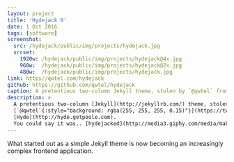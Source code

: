 ```yaml
---
layout: project
title: 'Hydejack 0'
date: 1 Oct 2016
tags: [software]
screenshot:
  src: /hydejack/public/img/projects/hydejack.jpg
  srcset:
    1920w: /hydejack/public/img/projects/hydejack@4x.jpg
    960w:  /hydejack/public/img/projects/hydejack@2x.jpg
    480w:  /hydejack/public/img/projects/hydejack.jpg
link: https//qwtel.com/hydejack
github: https://github.com/qwtel/hydejack
caption: A pretentious two-column Jekyll theme, stolen by `@qwtel` from Hyde.
description: >
  A pretentious two-column [Jekyll](http://jekyllrb.com/) theme, stolen by
  [`@qwtel`{:style="background: rgba(255, 255, 255, 0.15)"}](https://twitter.com/qwtel) from
  [Hyde](http://hyde.getpoole.com).
  You could say it was.. [hydejacked](http://media3.giphy.com/media/makedRIckZBW8/giphy.gif).
---
```


What started out as a simple Jekyll theme is now becoming an increasingly complex frontend application.

<!-- What's great about static sites is that you have a solid foundation to fall back on. For example, I took great care to make the client side page transitions [as solid as possible](/why-push-state), but should anything go wrong, a page reload can always fix it. This is where the real value of progressive enhancement lies: You get to sleep at night. -->
